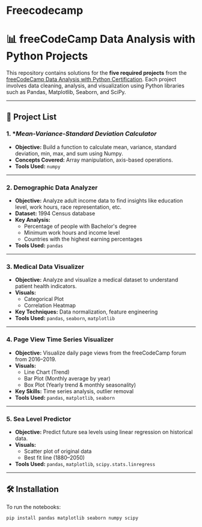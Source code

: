 # Freecodecamp
# 📊 freeCodeCamp Data Analysis with Python Projects

This repository contains solutions for the **five required projects** from the [freeCodeCamp Data Analysis with Python Certification](https://www.freecodecamp.org/learn/data-analysis-with-python/). Each project involves data cleaning, analysis, and visualization using Python libraries such as Pandas, Matplotlib, Seaborn, and SciPy.

---

## 📁 Project List

### 1. **Mean-Variance-Standard Deviation Calculator*

- **Objective:** Build a function to calculate mean, variance, standard deviation, min, max, and sum using Numpy.
- **Concepts Covered:** Array manipulation, axis-based operations.
- **Tools Used:** `numpy`

---

### 2. **Demographic Data Analyzer**

- **Objective:** Analyze adult income data to find insights like education level, work hours, race representation, etc.
- **Dataset:** 1994 Census database
- **Key Analysis:**
  - Percentage of people with Bachelor's degree
  - Minimum work hours and income level
  - Countries with the highest earning percentages
- **Tools Used:** `pandas`

---

### 3. **Medical Data Visualizer**

- **Objective:** Analyze and visualize a medical dataset to understand patient health indicators.
- **Visuals:**
  - Categorical Plot
  - Correlation Heatmap
- **Key Techniques:** Data normalization, feature engineering
- **Tools Used:** `pandas`, `seaborn`, `matplotlib`

---

### 4. **Page View Time Series Visualizer**

- **Objective:** Visualize daily page views from the freeCodeCamp forum from 2016–2019.
- **Visuals:**
  - Line Chart (Trend)
  - Bar Plot (Monthly average by year)
  - Box Plot (Yearly trend & monthly seasonality)
- **Key Skills:** Time series analysis, outlier removal
- **Tools Used:** `pandas`, `matplotlib`, `seaborn`

---

### 5. **Sea Level Predictor**

- **Objective:** Predict future sea levels using linear regression on historical data.
- **Visuals:** 
  - Scatter plot of original data
  - Best fit line (1880–2050)
- **Tools Used:** `pandas`, `matplotlib`, `scipy.stats.linregress`

---

## 🛠️ Installation

To run the notebooks:

```bash
pip install pandas matplotlib seaborn numpy scipy
